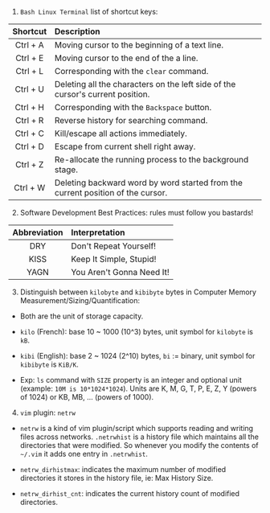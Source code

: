 1. `Bash Linux Terminal` list of shortcut keys:

| Shortcut | Description |
|:---:|:----------|
| Ctrl + A | Moving cursor to the beginning of a text line. |
| Ctrl + E | Moving cursor to the end of the a line. |
| Ctrl + L | Corresponding with the `clear` command. |
| Ctrl + U | Deleting all the characters on the left side of the cursor's current position. |
| Ctrl + H | Corresponding with the `Backspace` button. |
| Ctrl + R | Reverse history for searching command. |
| Ctrl + C | Kill/escape all actions immediately. |
| Ctrl + D | Escape from current shell right away. |
| Ctrl + Z | Re-allocate the running process to the background stage. |
| Ctrl + W | Deleting backward word by word started from the current position of the cursor. |

2. Software Development Best Practices: rules must follow you bastards!

| Abbreviation | Interpretation |
|:-:|:-|
| DRY | Don't Repeat Yourself! |
| KISS | Keep It Simple, Stupid! |
| YAGN | You Aren't Gonna Need It! |

3. Distinguish between `kilobyte` and `kibibyte` bytes in Computer Memory Measurement/Sizing/Quantification:

- Both are the unit of storage capacity.

- `kilo` (French): base 10 ~ 1000 (10^3) bytes, unit symbol for `kilobyte` is `kB`.

- `kibi` (English): base 2 ~ 1024 (2^10) bytes, `bi` := binary, unit symbol for `kibibyte` is `KiB/K`.

- Exp: `ls` command with `SIZE` property is an integer and optional unit (example: `10M is 10*1024*1024`).
Units are K, M, G, T, P, E, Z, Y (powers of 1024) or KB, MB, ... (powers of 1000).

4. `vim` plugin: `netrw`

- `netrw` is a kind of vim plugin/script which supports reading and writing files across networks. `.netrwhist` is a history file which maintains all the directories that were modified. So whenever you modify the contents of `~/.vim` it adds one entry in `.netrwhist`.

- `netrw_dirhistmax`: indicates the maximum number of modified directories it stores in the history file, ie: Max History Size.

- `netrw_dirhist_cnt`: indicates the current history count of modified directories.